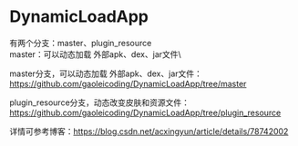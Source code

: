 # DynamicLoadApp
有两个分支：master、plugin_resource\
master：可以动态加载 外部apk、dex、jar文件\

master分支，可以动态加载 外部apk、dex、jar文件：
https://github.com/gaoleicoding/DynamicLoadApp/tree/master

plugin_resource分支，动态改变皮肤和资源文件：
https://github.com/gaoleicoding/DynamicLoadApp/tree/plugin_resource


详情可参考博客：https://blog.csdn.net/acxingyun/article/details/78742002
